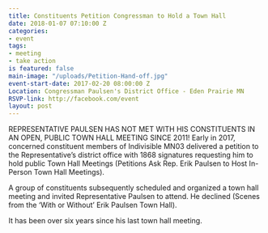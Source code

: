 ```yaml
---
title: Constituents Petition Congressman to Hold a Town Hall
date: 2018-01-07 07:10:00 Z
categories:
- event
tags:
- meeting
- take action
is featured: false
main-image: "/uploads/Petition-Hand-off.jpg"
event-start-date: 2017-02-20 08:00:00 Z
Location: Congressman Paulsen's District Office - Eden Prairie MN
RSVP-link: http://facebook.com/event
layout: post
---
```


REPRESENTATIVE PAULSEN HAS NOT MET WITH HIS CONSTITUENTS IN AN OPEN, PUBLIC TOWN HALL MEETING SINCE 2011!
Early in 2017, concerned constituent members of Indivisible MN03 delivered a petition to the Representative’s district office with 1868 signatures requesting him to hold public Town Hall Meetings (Petitions Ask Rep. Erik Paulsen to Host In-Person Town Hall Meetings).


A group of constituents subsequently scheduled and organized a town hall meeting and invited Representative Paulsen to attend. He declined (Scenes from the ‘With or Without’ Erik Paulsen Town Hall).

It has been over six years since his last town hall meeting.
